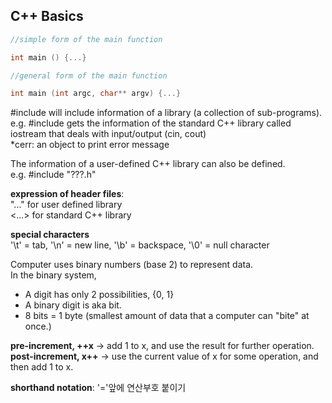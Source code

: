 ## **C++ Basics**

```cpp
//simple form of the main function

int main () {...}
```

```cpp
//general form of the main function

int main (int argc, char** argv) {...}
```

#include will include information of a library (a collection of sub-programs).  
e.g. #include <iostream> gets the information of the standard C++ library called iostream that deals with input/output (cin, cout)  
*cerr: an object to print error message

The information of a user-defined C++ library can also be defined.  
e.g. #include "???.h"

**expression of header files**:  
"..." for user defined library  
<...> for standard C++ library

**special characters**  
'\t' =  tab, '\n' = new line, '\b' = backspace, '\0' = null character

Computer uses binary numbers (base 2) to represent data.  
In the binary system,
- A digit has only 2 possibilities, {0, 1}
- A binary digit is aka bit.
- 8 bits = 1 byte (smallest amount of data that a computer can "bite" at once.)

**pre-increment, ++x** → add 1 to x, and use the result for further operation.  
**post-increment, x++** → use the current value of x for some operation, and then add 1 to x.

**shorthand notation**: '='앞에 연산부호 붙이기
